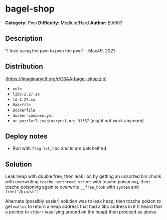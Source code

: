 # bagel-shop
**Category:** Pwn
**Difficulty:** Medium/Hard
**Author:** Eth007

## Description

"I love using the pwn to pwn the pwn" - Max49, 2021

## Distribution 
(https://imaginaryctf.org/r/C6AA-bagel-shop.zip)

- `vuln`
- `libc-2.27.so`
- `ld-2.27.so`
- `Makefile`
- `Dockerfile`
- `docker-compose.yml`
- `nc puzzler7.imaginaryctf.org 31337` (might not work anymore)

## Deploy notes

- Run with `flag.txt`, libc and ld are patchelf'ed

## Solution

Leak heap with double free, then leak libc by getting an unsorted bin chunk with overwriting `tcache_perthread_struct` with tcache poisoning, then tcache poisoning again to overwrite `__free_hook` with `system` and `free("/bin/sh")`

Alternate (possibly easier) solution was to leak heap, then tcache poison to get `malloc` to return a heap address that had a libc address in it (I heard that a pointer to `stderr` was lying around on the heap) then proceed as above.
